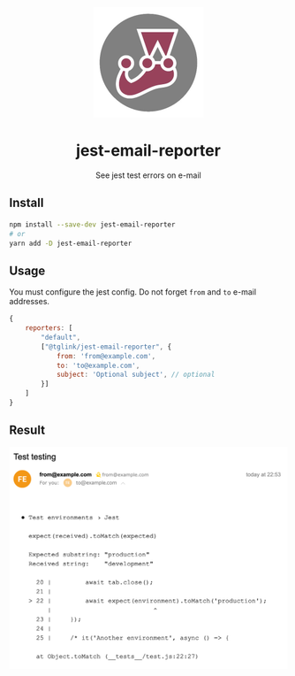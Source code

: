 <div align="center">
  <img height="200"
    src="./src/logo.jpg">
  <h1>jest-email-reporter</h1>
  <p>See jest test errors on e-mail</p>
</div>

## Install

```sh
npm install --save-dev jest-email-reporter
# or
yarn add -D jest-email-reporter
```

## Usage

You must configure the jest config. Do not forget `from` and `to` e-mail addresses.

```javascript
{
    reporters: [
        "default",
        ["@tglink/jest-email-reporter", {
            from: 'from@example.com',
            to: 'to@example.com',
            subject: 'Optional subject', // optional
        }]
    ]
}
```

## Result

![Result image](./src/result.png)
